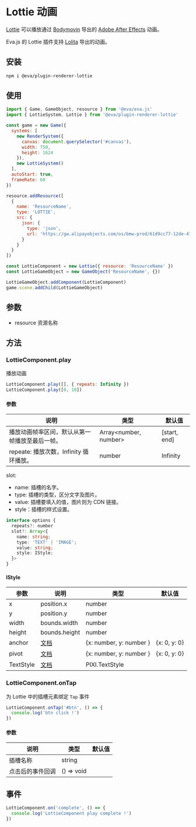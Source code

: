 # Lottie 动画

[Lottie](https://airbnb.design/lottie/) 可以播放通过 [Bodymovin](https://aescripts.com/bodymovin/) 导出的 [Adobe After Effects](https://www.adobe.com/products/aftereffects.html) 动画。

Eva.js 的 Lottie 插件支持 [Lolita](https://design.alipay.com/lolita) 导出的动画。

## 安装

```bash
npm i @eva/plugin-renderer-lottie
```

## 使用

```js
import { Game, GameObject, resource } from '@eva/eva.js'
import { LottieSystem, Lottie } from '@eva/plugin-renderer-lottie'

const game = new Game({
  systems: [
    new RenderSystem({
      canvas: document.querySelector('#canvas'),
      width: 750,
      height: 1624
    }),
    new LottieSystem()
  ],
  autoStart: true,
  frameRate: 60
})

resource.addResource([
  {
    name: 'ResourceName',
    type: 'LOTTIE',
    src: {
      json: {
        type: 'json',
        url: 'https://gw.alipayobjects.com/os/bmw-prod/61d9cc77-12de-47a7-b6e5-06c836ce7083.json'
      }
    }
  }
])

const LottieComponent = new Lottie({ resource: 'ResourceName' })
const LottieGameObject = new GameObject('ResourceName', {})

LottieGameObject.addComponent(LottieComponent)
game.scene.addChild(LottieGameObject)
```

## 参数

- resource 资源名称

## 方法

### LottieComponent.play

播放动画

```js
LottieComponent.play([], { repeats: Infinity })
LottieComponent.play([0, 10])
```

#### 参数

| **说明**                                       | **类型**              | **默认值**   |
| ---------------------------------------------- | --------------------- | ------------ |
| 播放动画帧率区间，默认从第一帧播放至最后一帧。 | Array<number, number> | [start, end] |
| repeate: 播放次数，Infinity 循环播放。         | number                | Infinity     |

slot:
- name: 插槽的名字。
- type: 插槽的类型，区分文字及图片。
- value: 插槽要填入的值，图片则为 CDN 链接。
- style：插槽的样式设置。

```typescript
interface options {
  repeats?: number
  slot?: Array<{
    name: string;
    type: 'TEXT' | 'IMAGE';
    value: string;
    style: IStyle;
  }>
}
```

#### IStyle

| **参数**  | **说明**                                                                    | **类型**                | **默认值**   |
| --------- | --------------------------------------------------------------------------- | ----------------------- | ------------ |
| x         | position.x                                                                  | number                  |              |
| y         | position.y                                                                  | number                  |              |
| width     | bounds.width                                                                | number                  |              |
| height    | bounds.height                                                               | number                  |              |
| anchor    | [文档](http://pixijs.download/release/docs/PIXI.AnimatedSprite.html#anchor) | {x: number, y: number } | {x: 0, y: 0} |
| pivot     | [文档](http://pixijs.download/release/docs/PIXI.AnimatedSprite.html#pivot)  | {x: number, y: number } | {x: 0, y: 0} |
| TextStyle | [文档](https://pixijs.io/examples-v4/#/text/text.js)                        | PIXI.TextStyle          |              |

### LottieComponent.onTap

为 Lottie 中的插槽元素绑定 `Tap` 事件

```js
LottieComponent.onTap('#btn', () => {
  console.log('btn click !')
})
```

#### 参数

| **说明**         | **类型**   | **默认值** |
| ---------------- | ---------- | ---------- |
| 插槽名称         | string     |            |
| 点击后的事件回调 | () => void |            |

## 事件

```js
LottieComponent.on('complete', () => {
  console.log('LottieComponent play complete !')
})
```

<br/>
<br/>
<br/>
<br/>
<br/>
